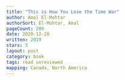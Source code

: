 ```yaml
---
title: "This is How You Lose the Time War"
author: Amal El-Mohtar
authorSort: El-Mohtar, Amal
pageCount: 209
date: 2020-12-20
written: 2019
stars: 5
layout: post
category: book
tags: read unreviewed
mapping: Canada, North America
---
```

